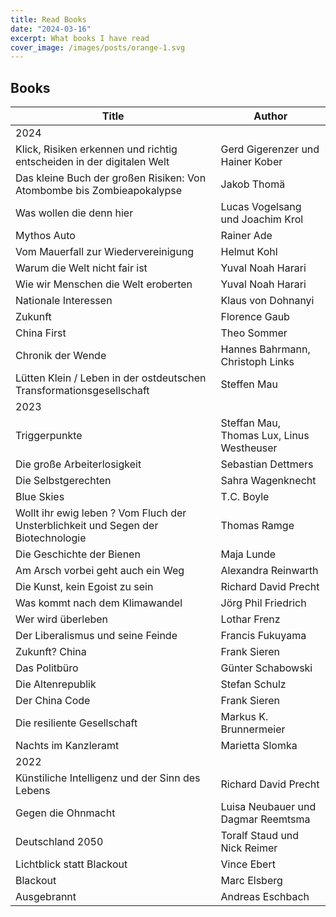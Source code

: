```yaml
---
title: Read Books
date: "2024-03-16"
excerpt: What books I have read
cover_image: /images/posts/orange-1.svg
---
```


## Books

| Title                                                                             | Author                                    |
| --------------------------------------------------------------------------------- | ----------------------------------------- |
| 2024                                                                              |                                           |
| Klick, Risiken erkennen und richtig entscheiden in der digitalen Welt             | Gerd Gigerenzer und Hainer Kober          |
| Das kleine Buch der großen Risiken: Von Atombombe bis Zombieapokalypse            | Jakob Thomä                               |
| Was wollen die denn hier                                                          | Lucas Vogelsang und Joachim Krol          |
| Mythos Auto                                                                       | Rainer Ade                                |
| Vom Mauerfall zur Wiedervereinigung                                               | Helmut Kohl                               |
| Warum die Welt nicht fair ist                                                     | Yuval Noah Harari                         |
| Wie wir Menschen die Welt eroberten                                               | Yuval Noah Harari                         |
| Nationale Interessen                                                              | Klaus von Dohnanyi                        |
| Zukunft                                                                           | Florence Gaub                             |
| China First                                                                       | Theo Sommer                               |
| Chronik der Wende                                                                 | Hannes Bahrmann, Christoph Links          |
| Lütten Klein / Leben in der ostdeutschen Transformationsgesellschaft              | Steffen Mau                               |
| 2023                                                                              |                                           |
| Triggerpunkte                                                                     | Steffan Mau, Thomas Lux, Linus Westheuser |
| Die große Arbeiterlosigkeit                                                       | Sebastian Dettmers                        |
| Die Selbstgerechten                                                               | Sahra Wagenknecht                         |
| Blue Skies                                                                        | T.C. Boyle                                |
| Wollt ihr ewig leben ? Vom Fluch der Unsterblichkeit und Segen der Biotechnologie | Thomas Ramge                              |
| Die Geschichte der Bienen                                                         | Maja Lunde                                |
| Am Arsch vorbei geht auch ein Weg                                                 | Alexandra Reinwarth                       |
| Die Kunst, kein Egoist zu sein                                                    | Richard David Precht                      |
| Was kommt nach dem Klimawandel                                                    | Jörg Phil Friedrich                       |
| Wer wird überleben                                                                | Lothar Frenz                              |
| Der Liberalismus und seine Feinde                                                 | Francis Fukuyama                          |
| Zukunft? China                                                                    | Frank Sieren                              |
| Das Politbüro                                                                     | Günter Schabowski                         |
| Die Altenrepublik                                                                 | Stefan Schulz                             |
| Der China Code                                                                    | Frank Sieren                              |
| Die resiliente Gesellschaft                                                       | Markus K. Brunnermeier                    |
| Nachts im Kanzleramt                                                              | Marietta Slomka                           |
| 2022                                                                              |                                           |
| Künstiliche Intelligenz und der Sinn des Lebens                                   | Richard David Precht                      |
| Gegen die Ohnmacht                                                                | Luisa Neubauer und Dagmar Reemtsma        |
| Deutschland 2050                                                                  | Toralf Staud und Nick Reimer              |
| Lichtblick statt Blackout                                                         | Vince Ebert                               |
| Blackout                                                                          | Marc Elsberg                              |
| Ausgebrannt                                                                       | Andreas Eschbach                          |
